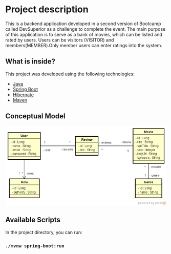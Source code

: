 # Project description 

 This is a backend application developed in a second version of Bootcamp called DevSuperior as a challenge to complete the event. The main purpose of this application is to serve as a bank of movies, which can be listed and rated by users. Users can be visitors (VISITOR) and members(MEMBER).Only member users can enter ratings into the system.

 ## What is inside?

This project was developed using the following technologies:

- [Java](https://docs.oracle.com/en/java/javase/11/)
- [Spring Boot](https://spring.io/projects/spring-boot)
- [Hibernate](https://docs.jboss.org/hibernate/stable/orm/userguide/html_single/Hibernate_User_Guide)
- [Maven](https://maven.apache.org/guides/)


## Conceptual Model

![Endpoints](https://github.com/JoaoOtavioSegantini/assets/blob/main/raw/bootdev/modelo-conceitual.png)

## Available Scripts

In the project directory, you can run:

### `./mvnw spring-boot:run`